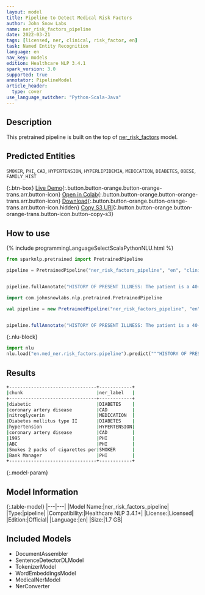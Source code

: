 ```yaml
---
layout: model
title: Pipeline to Detect Medical Risk Factors
author: John Snow Labs
name: ner_risk_factors_pipeline
date: 2022-03-21
tags: [licensed, ner, clinical, risk_factor, en]
task: Named Entity Recognition
language: en
nav_key: models
edition: Healthcare NLP 3.4.1
spark_version: 3.0
supported: true
annotator: PipelineModel
article_header:
  type: cover
use_language_switcher: "Python-Scala-Java"
---
```



## Description


This pretrained pipeline is built on the top of [ner_risk_factors](https://nlp.johnsnowlabs.com/2021/03/31/ner_risk_factors_en.html) model.

## Predicted Entities

`SMOKER`, `PHI`, `CAD`, `HYPERTENSION`, `HYPERLIPIDEMIA`, `MEDICATION`, `DIABETES`, `OBESE`, `FAMILY_HIST`


{:.btn-box}
[Live Demo](https://demo.johnsnowlabs.com/healthcare/NER_RISK_FACTORS/){:.button.button-orange.button-orange-trans.arr.button-icon}
[Open in Colab](https://colab.research.google.com/github/JohnSnowLabs/spark-nlp-workshop/blob/master/tutorials/streamlit_notebooks/healthcare/NER_RISK_FACTORS.ipynb){:.button.button-orange.button-orange-trans.arr.button-icon}
[Download](https://s3.amazonaws.com/auxdata.johnsnowlabs.com/clinical/models/ner_risk_factors_pipeline_en_3.4.1_3.0_1647871784709.zip){:.button.button-orange.button-orange-trans.arr.button-icon.hidden}
[Copy S3 URI](s3://auxdata.johnsnowlabs.com/clinical/models/ner_risk_factors_pipeline_en_3.4.1_3.0_1647871784709.zip){:.button.button-orange.button-orange-trans.button-icon.button-copy-s3}

## How to use






<div class="tabs-box" markdown="1">
{% include programmingLanguageSelectScalaPythonNLU.html %}

```python
from sparknlp.pretrained import PretrainedPipeline

pipeline = PretrainedPipeline("ner_risk_factors_pipeline", "en", "clinical/models")


pipeline.fullAnnotate("HISTORY OF PRESENT ILLNESS: The patient is a 40-year-old white male who presents with a chief complaint of 'chest pain'. The patient is diabetic and has a prior history of coronary artery disease. The patient presents today stating that his chest pain started yesterday evening and has been somewhat intermittent. The severity of the pain has progressively increased. He describes the pain as a sharp and heavy pain which radiates to his neck & left arm. He ranks the pain a 7 on a scale of 1-10. He admits some shortness of breath & diaphoresis. He states that he has had nausea & 3 episodes of vomiting tonight. He denies any fever or chills. He admits prior episodes of similar pain prior to his PTCA in 1995. He states the pain is somewhat worse with walking and seems to be relieved with rest. There is no change in pain with positioning. He states that he took 3 nitroglycerin tablets sublingually over the past 1 hour, which he states has partially relieved his pain. The patient ranks his present pain a 4 on a scale of 1-10. The most recent episode of pain has lasted one-hour. The patient denies any history of recent surgery, head trauma, recent stroke, abnormal bleeding such as blood in urine or stool or nosebleed.REVIEW OF SYSTEMS: All other systems reviewed & are negative.PAST MEDICAL HISTORY: Diabetes mellitus type II, hypertension, coronary artery disease, atrial fibrillation, status post PTCA in 1995 by Dr. ABC.SOCIAL HISTORY: Denies alcohol or drugs. Smokes 2 packs of cigarettes per day. Works as a Bank Manager. FAMILY HISTORY: Positive for coronary artery disease (father & brother).")
```
```scala
import com.johnsnowlabs.nlp.pretrained.PretrainedPipeline

val pipeline = new PretrainedPipeline("ner_risk_factors_pipeline", "en", "clinical/models")


pipeline.fullAnnotate("HISTORY OF PRESENT ILLNESS: The patient is a 40-year-old white male who presents with a chief complaint of 'chest pain'. The patient is diabetic and has a prior history of coronary artery disease. The patient presents today stating that his chest pain started yesterday evening and has been somewhat intermittent. The severity of the pain has progressively increased. He describes the pain as a sharp and heavy pain which radiates to his neck & left arm. He ranks the pain a 7 on a scale of 1-10. He admits some shortness of breath & diaphoresis. He states that he has had nausea & 3 episodes of vomiting tonight. He denies any fever or chills. He admits prior episodes of similar pain prior to his PTCA in 1995. He states the pain is somewhat worse with walking and seems to be relieved with rest. There is no change in pain with positioning. He states that he took 3 nitroglycerin tablets sublingually over the past 1 hour, which he states has partially relieved his pain. The patient ranks his present pain a 4 on a scale of 1-10. The most recent episode of pain has lasted one-hour. The patient denies any history of recent surgery, head trauma, recent stroke, abnormal bleeding such as blood in urine or stool or nosebleed.REVIEW OF SYSTEMS: All other systems reviewed & are negative.PAST MEDICAL HISTORY: Diabetes mellitus type II, hypertension, coronary artery disease, atrial fibrillation, status post PTCA in 1995 by Dr. ABC.SOCIAL HISTORY: Denies alcohol or drugs. Smokes 2 packs of cigarettes per day. Works as a Bank Manager. FAMILY HISTORY: Positive for coronary artery disease (father & brother).")
```


{:.nlu-block}
```python
import nlu
nlu.load("en.med_ner.risk_factors.pipeline").predict("""HISTORY OF PRESENT ILLNESS: The patient is a 40-year-old white male who presents with a chief complaint of 'chest pain'. The patient is diabetic and has a prior history of coronary artery disease. The patient presents today stating that his chest pain started yesterday evening and has been somewhat intermittent. The severity of the pain has progressively increased. He describes the pain as a sharp and heavy pain which radiates to his neck & left arm. He ranks the pain a 7 on a scale of 1-10. He admits some shortness of breath & diaphoresis. He states that he has had nausea & 3 episodes of vomiting tonight. He denies any fever or chills. He admits prior episodes of similar pain prior to his PTCA in 1995. He states the pain is somewhat worse with walking and seems to be relieved with rest. There is no change in pain with positioning. He states that he took 3 nitroglycerin tablets sublingually over the past 1 hour, which he states has partially relieved his pain. The patient ranks his present pain a 4 on a scale of 1-10. The most recent episode of pain has lasted one-hour. The patient denies any history of recent surgery, head trauma, recent stroke, abnormal bleeding such as blood in urine or stool or nosebleed.REVIEW OF SYSTEMS: All other systems reviewed & are negative.PAST MEDICAL HISTORY: Diabetes mellitus type II, hypertension, coronary artery disease, atrial fibrillation, status post PTCA in 1995 by Dr. ABC.SOCIAL HISTORY: Denies alcohol or drugs. Smokes 2 packs of cigarettes per day. Works as a Bank Manager. FAMILY HISTORY: Positive for coronary artery disease (father & brother).""")
```

</div>


## Results


```bash
+--------------------------------+------------+
|chunk                           |ner_label   |
+--------------------------------+------------+
|diabetic                        |DIABETES    |
|coronary artery disease         |CAD         |
|nitroglycerin                   |MEDICATION  |
|Diabetes mellitus type II       |DIABETES    |
|hypertension                    |HYPERTENSION|
|coronary artery disease         |CAD         |
|1995                            |PHI         |
|ABC                             |PHI         |
|Smokes 2 packs of cigarettes per|SMOKER      |
|Bank Manager                    |PHI         |
+--------------------------------+------------+
```


{:.model-param}
## Model Information


{:.table-model}
|---|---|
|Model Name:|ner_risk_factors_pipeline|
|Type:|pipeline|
|Compatibility:|Healthcare NLP 3.4.1+|
|License:|Licensed|
|Edition:|Official|
|Language:|en|
|Size:|1.7 GB|


## Included Models


- DocumentAssembler
- SentenceDetectorDLModel
- TokenizerModel
- WordEmbeddingsModel
- MedicalNerModel
- NerConverter
<!--stackedit_data:
eyJoaXN0b3J5IjpbLTg3NjQzMDIyOSwtMTg2NzAyMDIwMV19
-->